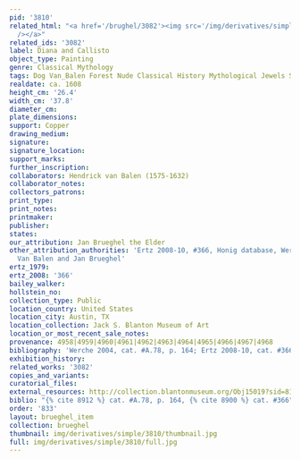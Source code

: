 ```yaml
---
pid: '3810'
related_html: "<a href='/brughel/3082'><img src='/img/derivatives/simple/3082/thumbnail.jpg'
  /></a>"
related_ids: '3082'
label: Diana and Callisto
object_type: Painting
genre: Classical Mythology
tags: Dog Van_Balen Forest Nude Classical History Mythological Jewels Shells
realdate: ca. 1608
height_cm: '26.4'
width_cm: '37.8'
diameter_cm: 
plate_dimensions: 
support: Copper
drawing_medium: 
signature: 
signature_location: 
support_marks: 
further_inscription: 
collaborators: Hendrick van Balen (1575-1632)
collaborator_notes: 
collectors_patrons: 
print_type: 
print_notes: 
printmaker: 
publisher: 
states: 
our_attribution: Jan Brueghel the Elder
other_attribution_authorities: 'Ertz 2008-10, #366, Honig database, Werche 2004 as
  Van Balen and Jan Brueghel'
ertz_1979: 
ertz_2008: '366'
bailey_walker: 
hollstein_no: 
collection_type: Public
location_country: United States
location_city: Austin, TX
location_collection: Jack S. Blanton Museum of Art
location_or_most_recent_sale_notes: 
provenance: 4958|4959|4960|4961|4962|4963|4964|4965|4966|4967|4968
bibliography: 'Werche 2004, cat. #A.78, p. 164; Ertz 2008-10, cat. #366'
exhibition_history: 
related_works: '3082'
copies_and_variants: 
curatorial_files: 
external_resources: http://collection.blantonmuseum.org/Obj15019?sid=814085&x=12124692
biblio: "{% cite 8912 %} cat. #A.78, p. 164, {% cite 8900 %} cat. #366"
order: '833'
layout: brueghel_item
collection: brueghel
thumbnail: img/derivatives/simple/3810/thumbnail.jpg
full: img/derivatives/simple/3810/full.jpg
---
```

